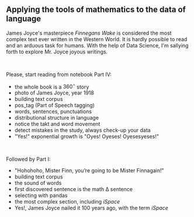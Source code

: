 ## Applying the tools of mathematics to the data of language

James Joyce's masterpiece *Finnegans Wake* is considered the most complex text ever written in the Western World. It is hardly possible to read and an arduous task for humans. With the help of Data Science, I'm sallying forth to explore Mr. Joyce joyous writings.

<br />

Please, start reading from notebook Part IV:
- the whole book is a $360^{\circ}$ story
- photo of James Joyce, year 1918
- building text corpus
- pos_tag (Part of Speech tagging)
- words, sentences, punctuations
- distributional structure in language
- notice the takt and word movement
- detect mistakes in the study, always check-up your data
- "Yes!" exponential growth is "Oyes! Oyeses! Oyesesyeses!"
<br />

Followed by Part I:
- "Hohohoho, Mister Finn, you’re going to be Mister Finnagain!"
- building text corpus
- the sound of words
- first discovered sentence is the math Δ sentence
- selecting with pandas
- the most complex section, including *iSpace*
- Yes!, James Joyce nailed it 100 years ago, with the term *iSpace*
